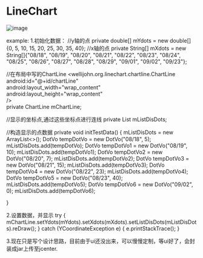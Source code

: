 # LineChart
![image](https://github.com/WelliJohn/LineChart/blob/master/imgs/shitu.gif)

example:
1.初始化数据：
//y轴的点
private double[] mYdots = new double[]{0, 5, 10, 15, 20, 25, 30, 35, 40};
//x轴的点
private String[] mXdots = new String[]{"08/18", "08/19", "08/20", "08/21", "08/22", "08/23", "08/24",
            "08/25", "08/26", "08/27", "08/28", "08/29", "09/01", "09/02", "09/23"};

//在布局中写的ChartLine
<wellijohn.org.linechart.chartline.ChartLine<br> 
        android:id="@+id/chartLine"<br> 
        android:layout_width="wrap_content"<br> 
        android:layout_height="wrap_content"<br> 
        /><br> 
private ChartLine mChartLine;


//显示的坐标点,通过这些坐标点进行连线
private List<DotVo> mListDisDots;

//构造显示的点数据
private void initTestData() {
        mListDisDots = new ArrayList<>();
        DotVo tempDotVo = new DotVo("08/18", 5);
        mListDisDots.add(tempDotVo);
        DotVo tempDotVo1 = new DotVo("08/19", 10);
        mListDisDots.add(tempDotVo1);
        DotVo tempDotVo2 = new DotVo("08/20", 7);
        mListDisDots.add(tempDotVo2);
        DotVo tempDotVo3 = new DotVo("08/21", 15);
        mListDisDots.add(tempDotVo3);
        DotVo tempDotVo4 = new DotVo("08/22", 23);
        mListDisDots.add(tempDotVo4);
        DotVo tempDotVo5 = new DotVo("08/23", 40);
        mListDisDots.add(tempDotVo5);
        DotVo tempDotVo6 = new DotVo("09/02", 0);
        mListDisDots.add(tempDotVo6);

}

2.设置数据，并显示
try {
    mChartLine.setYdots(mYdots).setXdots(mXdots).setListDisDots(mListDisDots).reDraw();
} catch (YCoordinateException e) {
    e.printStackTrace();
}

3.现在只是写个设计思路，目前由于ui还没出来，可以慢慢定制，等ui好了，会封装成jar上传至jcenter.





